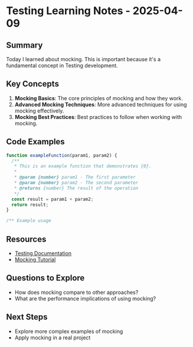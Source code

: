 # Testing Learning Notes - 2025-04-09

## Summary

Today I learned about mocking. This is important because it's a fundamental concept in Testing development.

## Key Concepts

1. **Mocking Basics**: The core principles of mocking and how they work.
2. **Advanced Mocking Techniques**: More advanced techniques for using mocking effectively.
3. **Mocking Best Practices**: Best practices to follow when working with mocking.

## Code Examples

```javascript
function exampleFunction(param1, param2) {
  /**
   * This is an example function that demonstrates {0}.
   *
   * @param {number} param1 - The first parameter
   * @param {number} param2 - The second parameter
   * @returns {number} The result of the operation
   */
  const result = param1 + param2;
  return result;
}

/** Example usage

```

## Resources

- [Testing Documentation](https://example.com/testing-docs)
- [Mocking Tutorial](https://example.com/testing/mocking)

## Questions to Explore

- How does mocking compare to other approaches?
- What are the performance implications of using mocking?

## Next Steps

- Explore more complex examples of mocking
- Apply mocking in a real project
